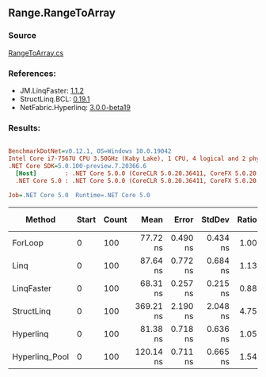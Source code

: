 ﻿## Range.RangeToArray

### Source
[RangeToArray.cs](../LinqBenchmarks/Range/RangeToArray.cs)

### References:
- JM.LinqFaster: [1.1.2](https://www.nuget.org/packages/JM.LinqFaster/1.1.2)
- StructLinq.BCL: [0.19.1](https://www.nuget.org/packages/StructLinq.BCL/0.19.1)
- NetFabric.Hyperlinq: [3.0.0-beta19](https://www.nuget.org/packages/NetFabric.Hyperlinq/3.0.0-beta19)

### Results:
``` ini

BenchmarkDotNet=v0.12.1, OS=Windows 10.0.19042
Intel Core i7-7567U CPU 3.50GHz (Kaby Lake), 1 CPU, 4 logical and 2 physical cores
.NET Core SDK=5.0.100-preview.7.20366.6
  [Host]        : .NET Core 5.0.0 (CoreCLR 5.0.20.36411, CoreFX 5.0.20.36411), X64 RyuJIT
  .NET Core 5.0 : .NET Core 5.0.0 (CoreCLR 5.0.20.36411, CoreFX 5.0.20.36411), X64 RyuJIT

Job=.NET Core 5.0  Runtime=.NET Core 5.0  

```
|         Method | Start | Count |      Mean |    Error |   StdDev | Ratio | RatioSD |  Gen 0 | Gen 1 | Gen 2 | Allocated | CacheMisses/Op | BranchMispredictions/Op |
|--------------- |------ |------ |----------:|---------:|---------:|------:|--------:|-------:|------:|------:|----------:|---------------:|------------------------:|
|        ForLoop |     0 |   100 |  77.72 ns | 0.490 ns | 0.434 ns |  1.00 |    0.00 | 0.2027 |     - |     - |     424 B |              0 |                       0 |
|           Linq |     0 |   100 |  87.64 ns | 0.772 ns | 0.684 ns |  1.13 |    0.01 | 0.2218 |     - |     - |     464 B |              0 |                       0 |
|     LinqFaster |     0 |   100 |  68.31 ns | 0.257 ns | 0.215 ns |  0.88 |    0.01 | 0.2027 |     - |     - |     424 B |              0 |                       0 |
|     StructLinq |     0 |   100 | 369.21 ns | 2.190 ns | 2.048 ns |  4.75 |    0.03 | 0.2141 |     - |     - |     448 B |              2 |                       0 |
|      Hyperlinq |     0 |   100 |  81.38 ns | 0.718 ns | 0.636 ns |  1.05 |    0.01 | 0.2027 |     - |     - |     424 B |              0 |                       0 |
| Hyperlinq_Pool |     0 |   100 | 120.14 ns | 0.711 ns | 0.665 ns |  1.54 |    0.01 | 0.0267 |     - |     - |      56 B |              0 |                       0 |
